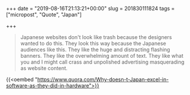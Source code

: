 +++
date = "2019-08-16T21:13:21+00:00"
slug = 201830111824
tags = ["micropost", "Quote", "Japan"]

+++

> Japanese websites don't look like trash because the designers wanted to do this. They look this way because the Japanese audiences like this. They like the huge and distracting flashing banners. They like the overwhelming amount of text. They like what you and I might call crass and unpolished advertising masquerading as website content.

{{<oembed "https://www.quora.com/Why-doesn-t-Japan-excel-in-software-as-they-did-in-hardware">}}
